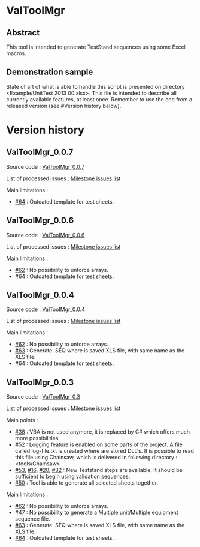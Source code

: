 # ValToolMgr

## Abstract
This tool is intended to generate TestStand sequences using some Excel macros.

## Demonstration sample
State of art of what is able to handle this script is presented on directory <Example/UnitTest 2013 00.xlsx>. This file is intended to describe all currently available features, at least once.
Remember to use the one from a released version (see #Version history below).

# Version history

## ValToolMgr_0.0.7

Source code : [ValToolMgr_0.0.7](https://github.com/AlstomTCMS/ValToolMgr/tree/ValToolMgr_0.0.7)

List of processed issues : [Milestone issues list](https://github.com/AlstomTCMS/ValToolMgr/issues?milestone=8&state=closed)

Main limitations :
 * [#64](https://github.com/AlstomTCMS/ValToolMgr/issues/64) : Outdated template for test sheets.


## ValToolMgr_0.0.6

Source code : [ValToolMgr_0.0.6](https://github.com/AlstomTCMS/ValToolMgr/tree/ValToolMgr_0.0.6)

List of processed issues : [Milestone issues list](https://github.com/AlstomTCMS/ValToolMgr/issues?milestone=7&state=closed)

Main limitations :
 * [#62](https://github.com/AlstomTCMS/ValToolMgr/issues/62) : No possibility to unforce arrays.
 * [#64](https://github.com/AlstomTCMS/ValToolMgr/issues/64) : Outdated template for test sheets.

## ValToolMgr_0.0.4

Source code : [ValToolMgr_0.0.4](https://github.com/AlstomTCMS/ValToolMgr/tree/ValToolMgr_0.0.4)

List of processed issues : [Milestone issues list](https://github.com/AlstomTCMS/ValToolMgr/issues?milestone=5&state=closed)

Main limitations :
 * [#62](https://github.com/AlstomTCMS/ValToolMgr/issues/62) : No possibility to unforce arrays.
 * [#63](https://github.com/AlstomTCMS/ValToolMgr/issues/63) : Generate .SEQ where is saved XLS file, with same name as the XLS file.
 * [#64](https://github.com/AlstomTCMS/ValToolMgr/issues/64) : Outdated template for test sheets.

## ValToolMgr_0.0.3

Source code : [ValToolMgr_0.3](https://github.com/AlstomTCMS/ValToolMgr/tree/ValToolMgr_0.3)

List of processed issues : [Milestone issues list](https://github.com/AlstomTCMS/ValToolMgr/issues?milestone=4&state=closed)

Main points :
 * [#38](https://github.com/AlstomTCMS/ValToolMgr/issues/38) : VBA is not used anymore, it is replaced by C# which offers much more possibilities
 * [#52](https://github.com/AlstomTCMS/ValToolMgr/issues/52) : Logging feature is enabled on some parts of the project. A file called log-file.txt is created where are stored DLL's. It is possible to read this file using Chainsaw, which is delivered in following directory : <tools/Chainsaw>
 * [#53](https://github.com/AlstomTCMS/ValToolMgr/issues/53), [#16](https://github.com/AlstomTCMS/ValToolMgr/issues/16), [#20](https://github.com/AlstomTCMS/ValToolMgr/issues/20), [#32](https://github.com/AlstomTCMS/ValToolMgr/issues/32) : New Teststand steps are available. It should be sufficient to begin using validation sequences.
 * [#50](https://github.com/AlstomTCMS/ValToolMgr/issues/50) : Tool is able to generate all selected sheets together.
 
Main limitations :
 * [#62](https://github.com/AlstomTCMS/ValToolMgr/issues/62) : No possibility to unforce arrays.
 * [#47](https://github.com/AlstomTCMS/ValToolMgr/issues/47) : No possibility to generate a Multiple unit/Multiple equipment sequence file.
 * [#63](https://github.com/AlstomTCMS/ValToolMgr/issues/63) : Generate .SEQ where is saved XLS file, with same name as the XLS file.
 * [#64](https://github.com/AlstomTCMS/ValToolMgr/issues/64) : Outdated template for test sheets.